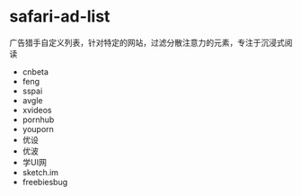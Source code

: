 # safari-ad-list

广告猎手自定义列表，针对特定的网站，过滤分散注意力的元素，专注于沉浸式阅读

* cnbeta
* feng
* sspai
* avgle
* xvideos
* pornhub
* youporn
* 优设
* 优波
* 学UI网
* sketch.im
* freebiesbug
